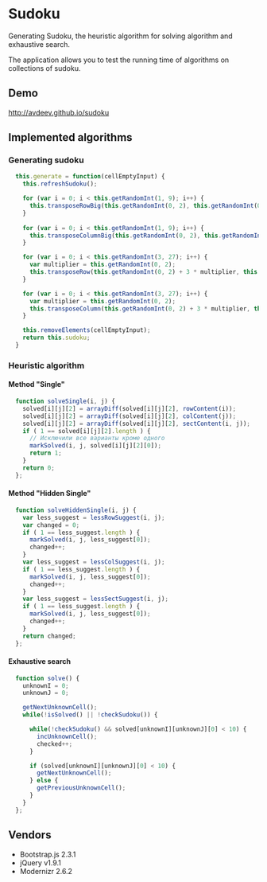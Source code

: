 # Sudoku
Generating Sudoku, the heuristic algorithm for solving algorithm and exhaustive search.

The application allows you to test the running time of algorithms on collections of sudoku.

## Demo
http://avdeev.github.io/sudoku

## Implemented algorithms

### Generating sudoku
```js
  this.generate = function(cellEmptyInput) {
    this.refreshSudoku();

    for (var i = 0; i < this.getRandomInt(1, 9); i++) {
      this.transposeRowBig(this.getRandomInt(0, 2), this.getRandomInt(0, 2));
    }
    
    for (var i = 0; i < this.getRandomInt(1, 9); i++) {
      this.transposeColumnBig(this.getRandomInt(0, 2), this.getRandomInt(0, 2));
    }

    for (var i = 0; i < this.getRandomInt(3, 27); i++) {
      var multiplier = this.getRandomInt(0, 2);
      this.transposeRow(this.getRandomInt(0, 2) + 3 * multiplier, this.getRandomInt(0, 2) + 3 * multiplier);
    }

    for (var i = 0; i < this.getRandomInt(3, 27); i++) {
      var multiplier = this.getRandomInt(0, 2);
      this.transposeColumn(this.getRandomInt(0, 2) + 3 * multiplier, this.getRandomInt(0, 2) + 3 * multiplier);
    }

    this.removeElements(cellEmptyInput);
    return this.sudoku;
  }
```

### Heuristic algorithm
#### Method "Single"
```js
  function solveSingle(i, j) {
    solved[i][j][2] = arrayDiff(solved[i][j][2], rowContent(i));
    solved[i][j][2] = arrayDiff(solved[i][j][2], colContent(j));
    solved[i][j][2] = arrayDiff(solved[i][j][2], sectContent(i, j));
    if ( 1 == solved[i][j][2].length ) {
      // Исключили все варианты кроме одного
      markSolved(i, j, solved[i][j][2][0]);
      return 1;
    }
    return 0;
  };
```

#### Method "Hidden Single"
```js
  function solveHiddenSingle(i, j) {
    var less_suggest = lessRowSuggest(i, j);
    var changed = 0;
    if ( 1 == less_suggest.length ) {
      markSolved(i, j, less_suggest[0]);
      changed++;
    }
    var less_suggest = lessColSuggest(i, j);
    if ( 1 == less_suggest.length ) {
      markSolved(i, j, less_suggest[0]);
      changed++;
    }
    var less_suggest = lessSectSuggest(i, j);
    if ( 1 == less_suggest.length ) {
      markSolved(i, j, less_suggest[0]);
      changed++;
    }
    return changed;
  };
```

#### Exhaustive search

```js
  function solve() {
    unknownI = 0;
    unknownJ = 0;

    getNextUnknownCell();
    while(!isSolved() || !checkSudoku()) {

      while(!checkSudoku() && solved[unknownI][unknownJ][0] < 10) {
        incUnknownCell();
        checked++;
      }

      if (solved[unknownI][unknownJ][0] < 10) {
        getNextUnknownCell();
      } else {
        getPreviousUnknownCell();
      }
    }
  };
```

## Vendors

* Bootstrap.js 2.3.1
* jQuery v1.9.1
* Modernizr 2.6.2
